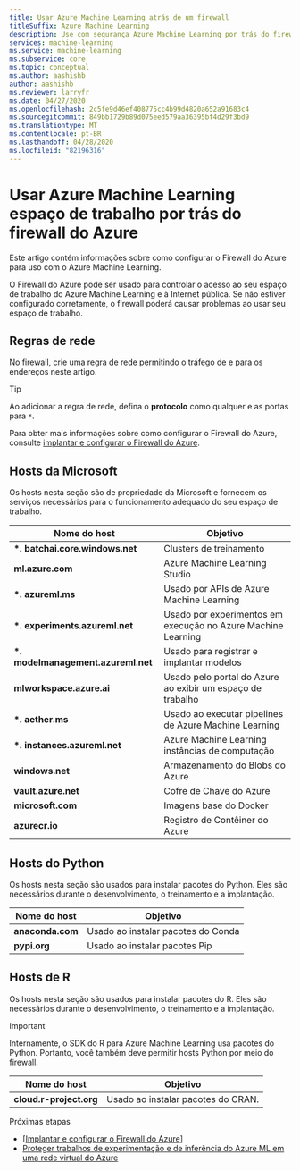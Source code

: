 ```yaml
---
title: Usar Azure Machine Learning atrás de um firewall
titleSuffix: Azure Machine Learning
description: Use com segurança Azure Machine Learning por trás do firewall do Azure. Saiba mais sobre os hosts que você deve permitir por meio do firewall para que Azure Machine Learning funcionem corretamente.
services: machine-learning
ms.service: machine-learning
ms.subservice: core
ms.topic: conceptual
ms.author: aashishb
author: aashishb
ms.reviewer: larryfr
ms.date: 04/27/2020
ms.openlocfilehash: 2c5fe9d46ef408775cc4b99d4820a652a91683c4
ms.sourcegitcommit: 849bb1729b89d075eed579aa36395bf4d29f3bd9
ms.translationtype: MT
ms.contentlocale: pt-BR
ms.lasthandoff: 04/28/2020
ms.locfileid: "82196316"
---
```

# <a name="use-azure-machine-learning-workspace-behind-azure-firewall"></a>Usar Azure Machine Learning espaço de trabalho por trás do firewall do Azure

Este artigo contém informações sobre como configurar o Firewall do Azure para uso com o Azure Machine Learning.

O Firewall do Azure pode ser usado para controlar o acesso ao seu espaço de trabalho do Azure Machine Learning e à Internet pública. Se não estiver configurado corretamente, o firewall poderá causar problemas ao usar seu espaço de trabalho.

## <a name="network-rules"></a>Regras de rede

No firewall, crie uma regra de rede permitindo o tráfego de e para os endereços neste artigo.

> [!TIP]
> Ao adicionar a regra de rede, defina o __protocolo__ como qualquer e as portas para `*`.
>
> Para obter mais informações sobre como configurar o Firewall do Azure, consulte [implantar e configurar o Firewall do Azure](../firewall/tutorial-firewall-deploy-portal.md#configure-a-network-rule).

## <a name="microsoft-hosts"></a>Hosts da Microsoft

Os hosts nesta seção são de propriedade da Microsoft e fornecem os serviços necessários para o funcionamento adequado do seu espaço de trabalho.

| **Nome do host** | **Objetivo** |
| ---- | ---- |
| **\*. batchai.core.windows.net** | Clusters de treinamento |
| **ml.azure.com** | Azure Machine Learning Studio |
| **\*. azureml.ms** | Usado por APIs de Azure Machine Learning |
| **\*. experiments.azureml.net** | Usado por experimentos em execução no Azure Machine Learning|
| **\*. modelmanagement.azureml.net** | Usado para registrar e implantar modelos|
| **mlworkspace.azure.ai** | Usado pelo portal do Azure ao exibir um espaço de trabalho |
| **\*. aether.ms** | Usado ao executar pipelines de Azure Machine Learning |
| **\*. instances.azureml.net** | Azure Machine Learning instâncias de computação |
| **windows.net** | Armazenamento do Blobs do Azure |
| **vault.azure.net** | Cofre de Chave do Azure |
| **microsoft.com** | Imagens base do Docker |
| **azurecr.io** | Registro de Contêiner do Azure |

## <a name="python-hosts"></a>Hosts do Python

Os hosts nesta seção são usados para instalar pacotes do Python. Eles são necessários durante o desenvolvimento, o treinamento e a implantação. 

| **Nome do host** | **Objetivo** |
| ---- | ---- |
| **anaconda.com** | Usado ao instalar pacotes do Conda |
| **pypi.org** | Usado ao instalar pacotes Pip |

## <a name="r-hosts"></a>Hosts de R

Os hosts nesta seção são usados para instalar pacotes do R. Eles são necessários durante o desenvolvimento, o treinamento e a implantação.

> [!IMPORTANT]
> Internamente, o SDK do R para Azure Machine Learning usa pacotes do Python. Portanto, você também deve permitir hosts Python por meio do firewall.

| **Nome do host** | **Objetivo** |
| ---- | ---- |
| **cloud.r-project.org** | Usado ao instalar pacotes do CRAN. |

Próximas etapas

* [[Implantar e configurar o Firewall do Azure](../firewall/tutorial-firewall-deploy-portal.md)]
* [Proteger trabalhos de experimentação e de inferência do Azure ML em uma rede virtual do Azure](how-to-enable-virtual-network.md)
